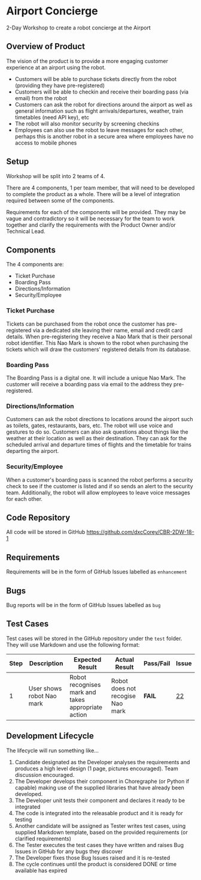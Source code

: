 # Airport Concierge
2-Day Workshop to create a robot concierge at the Airport

## Overview of Product
The vision of the product is to provide a more engaging customer experience at an airport using the robot.

- Customers will be able to purchase tickets directly from the robot (providing they have pre-registered)
- Customers will be able to checkin and receive their boarding pass (via email) from the robot
- Customers can ask the robot for directions around the airport as well as general information such as flight arrivals/departures, weather, train timetables (need API key), etc
- The robot will also monitor security by screening checkins
- Employees can also use the robot to leave messages for each other, perhaps this is another robot in a secure area where employees have no access to mobile phones

## Setup
Workshop will be split into 2 teams of 4.

There are 4 components, 1 per team member, that will need to be developed to complete the product as a whole. There will be a level of integration required between some of the components.

Requirements for each of the components will be provided. They may be vague and contradictory so it will be necessary for the team to work together and clarify the requirements with the Product Owner and/or Technical Lead.

## Components

The 4 components are:
- Ticket Purchase
- Boarding Pass
- Directions/Information
- Security/Employee

### Ticket Purchase
Tickets can be purchased from the robot once the customer has pre-registered via a dedicated site leaving their name, email and credit card details. When pre-registering they receive a Nao Mark that is their personal robot identifier. This Nao Mark is shown to the robot when purchasing the tickets which will draw the customers' registered details from its database.

### Boarding Pass
The Boarding Pass is a digital one. It will include a unique Nao Mark. The customer will receive a boarding pass via email to the address they pre-registered.

### Directions/Information
Customers can ask the robot directions to locations around the airport such as toilets, gates, restaurants, bars, etc. The robot will use voice and gestures to do so. Customers can also ask questions about things like the weather at their location as well as their destination. They can ask for the scheduled arrival and departure times of flights and the timetable for trains departing the airport.

### Security/Employee
When a customer's boarding pass is scanned the robot performs a security check to see if the customer is listed and if so sends an alert to the security team. Additionally, the robot will allow employees to leave voice messages for each other.

## Code Repository
All code will be stored in GitHub https://github.com/dxcCorey/CBR-2DW-18-1

## Requirements
Requirements will be in the form of GitHub Issues labelled as `enhancement`

## Bugs
Bug reports will be in the form of GitHub Issues labelled as `bug`

## Test Cases
Test cases will be stored in the GitHub repository under the `test` folder. They will use Markdown and use the following format:

Step | Description | Expected Result | Actual Result | Pass/Fail | Issue
---- | ----------- | --------------- | ------------- | --------- | -----
1   | User shows robot Nao mark | Robot recognises mark and takes appropriate action | Robot does not recogise Nao mark | **FAIL** | [22](link-to-issue)


## Development Lifecycle
The lifecycle will run something like...
1. Candidate designated as the Developer analyses the requirements and produces a high level design (1 page, pictures encouraged). Team discussion encouraged.
1. The Developer develops their component in Choregraphe (or Python if capable) making use of the supplied libraries that have already been developed.
1. The Developer unit tests their component and declares it ready to be integrated
1. The code is integrated into the releasable product and it is ready for testing
1. Another candidate will be assigned as Tester writes test cases, using supplied Markdown template, based on the provided requirements (or clarified requirements)
1. The Tester executes the test cases they have written and raises Bug Issues in GitHub for any bugs they discover
1. The Developer fixes those Bug Issues raised and it is re-tested
1. The cycle continues until the product is considered DONE or time available has expired
